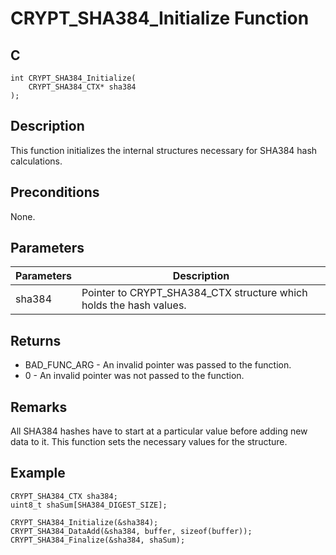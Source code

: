 # CRYPT_SHA384_Initialize Function

## C

    int CRYPT_SHA384_Initialize(
        CRYPT_SHA384_CTX* sha384
    );

## Description

This function initializes the internal structures necessary for SHA384 hash calculations.

## Preconditions

None. 

## Parameters
|Parameters |Description |
|---|---|
|sha384 |Pointer to CRYPT_SHA384_CTX structure which holds the hash values. |

## Returns 

- BAD_FUNC_ARG - An invalid pointer was passed to the function.
- 0 - An invalid pointer was not passed to the function.

## Remarks 

All SHA384 hashes have to start at a particular value before adding new data to it. This function sets the necessary values for the structure.

## Example 

    CRYPT_SHA384_CTX sha384;
    uint8_t shaSum[SHA384_DIGEST_SIZE];

    CRYPT_SHA384_Initialize(&sha384);
    CRYPT_SHA384_DataAdd(&sha384, buffer, sizeof(buffer));
    CRYPT_SHA384_Finalize(&sha384, shaSum);